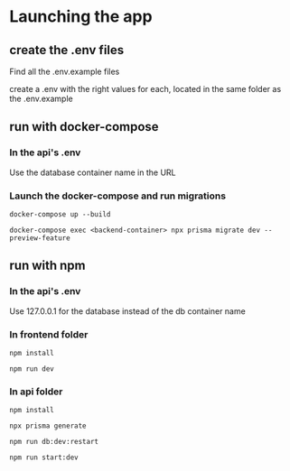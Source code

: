 # Launching the app

## create the .env files

Find all the .env.example files

create a .env with the right values for each, located in the same folder as the .env.example

## run with docker-compose
### In the api's .env

Use the database container name in the URL

### Launch the docker-compose and run migrations

`docker-compose up --build`

`docker-compose exec <backend-container> npx prisma migrate dev --preview-feature`

## run with npm
### In the api's .env

Use 127.0.0.1 for the database instead of the db container name
### In frontend folder

`npm install`

`npm run dev`

### In api folder

`npm install`

`npx prisma generate`

`npm run db:dev:restart`

`npm run start:dev`

